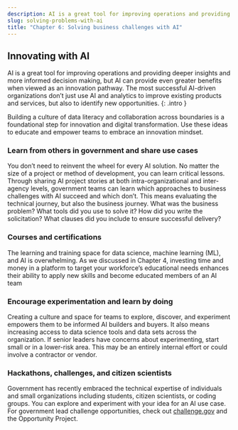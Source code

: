 ```yaml
---
description: AI is a great tool for improving operations and providing deeper insights and more informed decision making, but AI can provide even greater benefits when viewed as an innovation pathway. The most successful AI-driven organizations don’t just use AI and analytics to improve existing products and services, but also to identify new opportunities. 
slug: solving-problems-with-ai
title: "Chapter 6: Solving business challenges with AI"
---
```

## Innovating with AI

AI is a great tool for improving operations and providing deeper insights and more informed decision making, but AI can provide even greater benefits when viewed as an innovation pathway. The most successful AI-driven organizations don’t just use AI and analytics to improve existing products and services, but also to identify new opportunities.
{: .intro }

Building a culture of data literacy and collaboration across boundaries is a foundational step for innovation and digital transformation. Use these ideas to educate and empower teams to embrace an innovation mindset.  

### Learn from others in government and share use cases
You don’t need to reinvent the wheel for every AI solution. No matter the size of a project or method of development, you can learn critical lessons. Through sharing AI project stories at both intra-organizational and inter-agency levels, government teams can learn which approaches to business challenges with AI succeed and which don’t. This means evaluating the technical journey, but also the business journey. What was the business problem? What tools did you use to solve it?  How did you write the solicitation? What clauses did you include to ensure successful delivery? 
### Courses and certifications
The learning and training space for data science, machine learning (ML), and AI is overwhelming. As we discussed in Chapter 4, investing time and money in a platform to target your workforce’s educational needs enhances their ability to apply new skills and become educated members of an AI team
### Encourage experimentation and learn by doing
Creating a culture and space for teams to explore, discover, and experiment empowers them to be informed AI builders and buyers. It also means increasing access to data science tools and data sets across the organization. If senior leaders have concerns about experimenting, start small or in a lower-risk area. This may be an entirely internal effort or could involve a contractor or vendor. 
### Hackathons, challenges, and citizen scientists
Government has recently embraced the technical expertise of individuals and small organizations including students, citizen scientists, or coding groups. You can explore and experiment with your idea for an AI use case. For government lead challenge opportunities, check out [challenge.gov](https://www.challenge.gov/) and the Opportunity Project.

